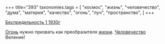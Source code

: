 +++
title="393"
taxonomies.tags = [
 "космос",
 "жизнь",
 "человечество",
 "дума",
 "материя",
 "качество",
 "огонь",
 "луч",
 "пространство",
]
+++

[Беспредельность 1 1930г](/agni/1930)

[Огонь](/tags/огонь) нужно призвать как преобразителя [жизни](/tags/жизнь). [Человечество](/tags/космос) Веление!